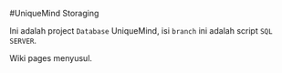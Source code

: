 #UniqueMind Storaging

Ini adalah project `Database` UniqueMind, isi `branch` ini adalah script `SQL SERVER`.

Wiki pages menyusul.
